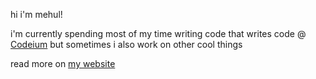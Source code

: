 hi i'm mehul!

i'm currently spending most of my time writing code that writes code @ [Codeium](https://codeium.com/) but sometimes i also work on other cool things

read more on [my website](https://mraheja.github.io)

